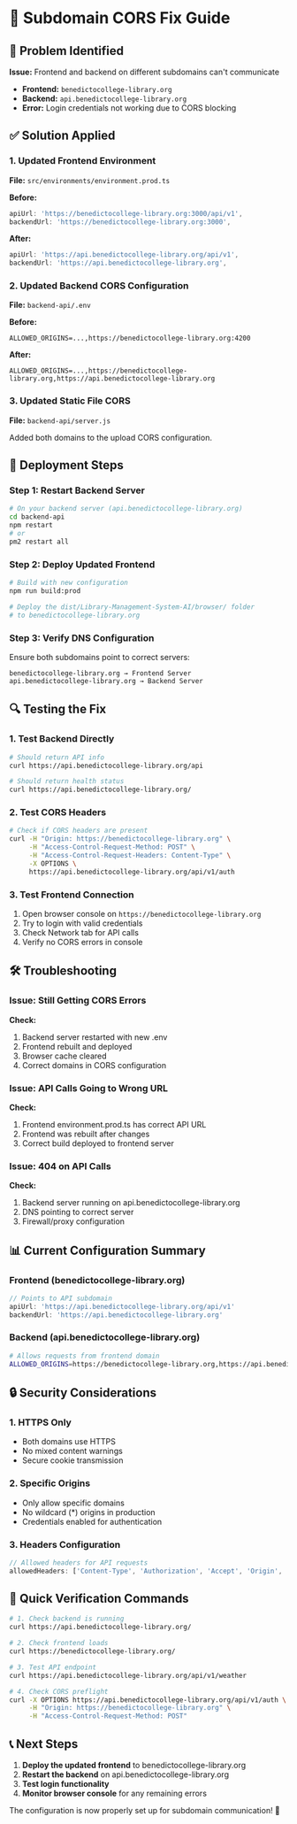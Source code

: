 # 🔧 Subdomain CORS Fix Guide

## 🚫 Problem Identified

**Issue:** Frontend and backend on different subdomains can't communicate
- **Frontend:** `benedictocollege-library.org`
- **Backend:** `api.benedictocollege-library.org`
- **Error:** Login credentials not working due to CORS blocking

## ✅ Solution Applied

### 1. **Updated Frontend Environment**
**File:** `src/environments/environment.prod.ts`

**Before:**
```typescript
apiUrl: 'https://benedictocollege-library.org:3000/api/v1',
backendUrl: 'https://benedictocollege-library.org:3000',
```

**After:**
```typescript
apiUrl: 'https://api.benedictocollege-library.org/api/v1',
backendUrl: 'https://api.benedictocollege-library.org',
```

### 2. **Updated Backend CORS Configuration**
**File:** `backend-api/.env`

**Before:**
```
ALLOWED_ORIGINS=...,https://benedictocollege-library.org:4200
```

**After:**
```
ALLOWED_ORIGINS=...,https://benedictocollege-library.org,https://api.benedictocollege-library.org
```

### 3. **Updated Static File CORS**
**File:** `backend-api/server.js`

Added both domains to the upload CORS configuration.

## 🚀 Deployment Steps

### Step 1: Restart Backend Server
```bash
# On your backend server (api.benedictocollege-library.org)
cd backend-api
npm restart
# or
pm2 restart all
```

### Step 2: Deploy Updated Frontend
```bash
# Build with new configuration
npm run build:prod

# Deploy the dist/Library-Management-System-AI/browser/ folder
# to benedictocollege-library.org
```

### Step 3: Verify DNS Configuration
Ensure both subdomains point to correct servers:
```
benedictocollege-library.org → Frontend Server
api.benedictocollege-library.org → Backend Server
```

## 🔍 Testing the Fix

### 1. **Test Backend Directly**
```bash
# Should return API info
curl https://api.benedictocollege-library.org/api

# Should return health status
curl https://api.benedictocollege-library.org/
```

### 2. **Test CORS Headers**
```bash
# Check if CORS headers are present
curl -H "Origin: https://benedictocollege-library.org" \
     -H "Access-Control-Request-Method: POST" \
     -H "Access-Control-Request-Headers: Content-Type" \
     -X OPTIONS \
     https://api.benedictocollege-library.org/api/v1/auth
```

### 3. **Test Frontend Connection**
1. Open browser console on `https://benedictocollege-library.org`
2. Try to login with valid credentials
3. Check Network tab for API calls
4. Verify no CORS errors in console

## 🛠️ Troubleshooting

### Issue: Still Getting CORS Errors
**Check:**
1. Backend server restarted with new .env
2. Frontend rebuilt and deployed
3. Browser cache cleared
4. Correct domains in CORS configuration

### Issue: API Calls Going to Wrong URL
**Check:**
1. Frontend environment.prod.ts has correct API URL
2. Frontend was rebuilt after changes
3. Correct build deployed to frontend server

### Issue: 404 on API Calls
**Check:**
1. Backend server running on api.benedictocollege-library.org
2. DNS pointing to correct server
3. Firewall/proxy configuration

## 📊 Current Configuration Summary

### Frontend (benedictocollege-library.org)
```typescript
// Points to API subdomain
apiUrl: 'https://api.benedictocollege-library.org/api/v1'
backendUrl: 'https://api.benedictocollege-library.org'
```

### Backend (api.benedictocollege-library.org)
```bash
# Allows requests from frontend domain
ALLOWED_ORIGINS=https://benedictocollege-library.org,https://api.benedictocollege-library.org
```

## 🔒 Security Considerations

### 1. **HTTPS Only**
- Both domains use HTTPS
- No mixed content warnings
- Secure cookie transmission

### 2. **Specific Origins**
- Only allow specific domains
- No wildcard (*) origins in production
- Credentials enabled for authentication

### 3. **Headers Configuration**
```javascript
// Allowed headers for API requests
allowedHeaders: ['Content-Type', 'Authorization', 'Accept', 'Origin', 'X-Requested-With']
```

## 🎯 Quick Verification Commands

```bash
# 1. Check backend is running
curl https://api.benedictocollege-library.org/

# 2. Check frontend loads
curl https://benedictocollege-library.org/

# 3. Test API endpoint
curl https://api.benedictocollege-library.org/api/v1/weather

# 4. Check CORS preflight
curl -X OPTIONS https://api.benedictocollege-library.org/api/v1/auth \
     -H "Origin: https://benedictocollege-library.org" \
     -H "Access-Control-Request-Method: POST"
```

## 📞 Next Steps

1. **Deploy the updated frontend** to benedictocollege-library.org
2. **Restart the backend** on api.benedictocollege-library.org
3. **Test login functionality** 
4. **Monitor browser console** for any remaining errors

The configuration is now properly set up for subdomain communication! 🎉
